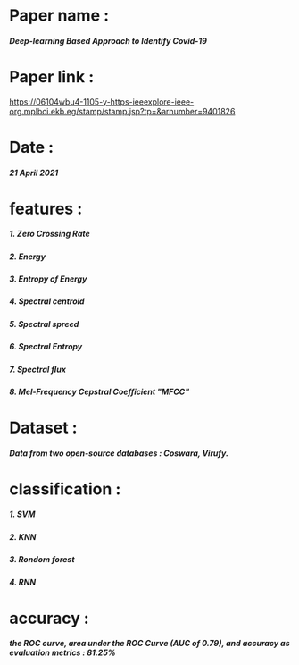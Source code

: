 # Paper name : 
##### Deep-learning Based Approach to Identify Covid-19

# Paper link : 
https://06104wbu4-1105-y-https-ieeexplore-ieee-org.mplbci.ekb.eg/stamp/stamp.jsp?tp=&arnumber=9401826

# Date :
##### 21 April 2021

# features :  
##### 1. Zero Crossing Rate 
##### 2. Energy 
##### 3. Entropy of Energy 
##### 4. Spectral centroid 
##### 5. Spectral spreed
##### 6. Spectral Entropy
##### 7. Spectral flux
##### 8. Mel-Frequency Cepstral Coefficient "MFCC"

# Dataset :
##### Data from two open-source databases : Coswara, Virufy.

# classification : 
##### 1. SVM
##### 2. KNN
##### 3. Rondom forest
##### 4. RNN

# accuracy : 
##### the ROC curve, area under the ROC Curve (AUC of 0.79), and accuracy as evaluation metrics : 81.25% 
